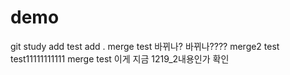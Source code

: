 # demo
git study
add test
add .
merge test
바뀌나?
바뀌나????
merge2 test
test11111111111
merge test
이게 지금 1219_2내용인가 확인